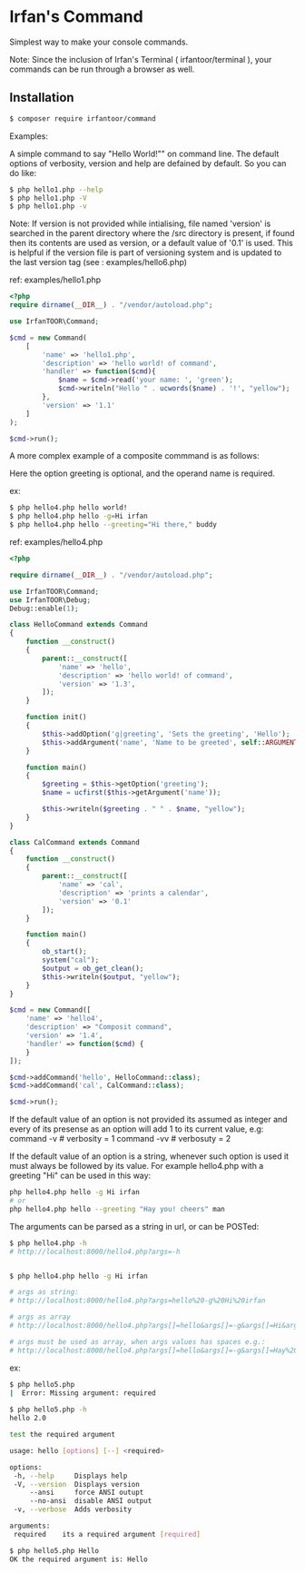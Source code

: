 # Irfan's Command

Simplest way to make your console commands.

Note: Since the inclusion of Irfan's Terminal ( irfantoor/terminal ), your commands can be
run through a browser as well.

## Installation

```sh
$ composer require irfantoor/command
```

Examples:

A simple command to say "Hello World!"" on command line. The default options of verbosity,
version and help are defained by default. So you can do like:

```sh
$ php hello1.php --help
$ php hello1.php -V
$ php hello1.php -v
```

Note: If version is not provided while intialising, file named 'version' is searched in
the parent directory where the /src directory is present, if found then its contents are
used as version, or a default value of '0.1' is used. This is helpful if the version file
is part of versioning system and is updated to the last version tag
(see : examples/hello6.php)

ref: examples/hello1.php
```php
<?php
require dirname(__DIR__) . "/vendor/autoload.php";

use IrfanTOOR\Command;

$cmd = new Command(
    [
        'name' => 'hello1.php', 
        'description' => 'hello world! of command', 
        'handler' => function($cmd){
            $name = $cmd->read('your name: ', 'green');
            $cmd->writeln("Hello " . ucwords($name) . '!', "yellow");
        },
        'version' => '1.1'
    ]
);

$cmd->run();
```

A more complex example of a composite commmand is as follows:

Here the option greeting is optional, and the operand name is required.

ex:
```sh
$ php hello4.php hello world!
$ php hello4.php hello -g=Hi irfan
$ php hello4.php hello --greeting="Hi there," buddy
```

ref: examples/hello4.php
```php
<?php

require dirname(__DIR__) . "/vendor/autoload.php";

use IrfanTOOR\Command;
use IrfanTOOR\Debug;
Debug::enable(1);

class HelloCommand extends Command
{
    function __construct()
    {
        parent::__construct([
            'name' => 'hello', 
            'description' => 'hello world! of command',
            'version' => '1.3',
        ]);
    }

    function init()
    {
        $this->addOption('g|greeting', 'Sets the greeting', 'Hello');
        $this->addArgument('name', 'Name to be greeted', self::ARGUMENT_OPTIONAL, 'World!');
    }

    function main()
    {
        $greeting = $this->getOption('greeting');
        $name = ucfirst($this->getArgument('name'));

        $this->writeln($greeting . " " . $name, "yellow");
    }
}

class CalCommand extends Command
{
    function __construct()
    {
        parent::__construct([
            'name' => 'cal', 
            'description' => 'prints a calendar', 
            'version' => '0.1'
        ]);
    }

    function main()
    {
        ob_start();
        system("cal");
        $output = ob_get_clean();
        $this->writeln($output, "yellow");
    }
}

$cmd = new Command([
    'name' => 'hello4',
    'description' => "Composit command",
    'version' => '1.4',
    'handler' => function($cmd) {
    }
]);

$cmd->addCommand('hello', HelloCommand::class);
$cmd->addCommand('cal', CalCommand::class);

$cmd->run();
```

If the default value of an option is not provided its assumed as integer and
every of its presense as an option will add 1 to its current value, e.g:
command -v  # verbosity = 1
command -vv # verbosuty = 2

If the default value of an option is a string, whenever such option is
used it must always be followed by its value. For example hello4.php with a greeting "Hi"
can be used in this way:

```sh
php hello4.php hello -g Hi irfan
# or
php hello4.php hello --greeting "Hay you! cheers" man
```

The arguments can be parsed as a string in url, or can be POSTed:
```sh
$ php hello4.php -h
# http://localhost:8000/hello4.php?args=-h


$ php hello4.php hello -g Hi irfan

# args as string:
# http://localhost:8000/hello4.php?args=hello%20-g%20Hi%20irfan

# args as array
# http://localhost:8000/hello4.php?args[]=hello&args[]=-g&args[]=Hi&args[]=irfan

# args must be used as array, when args values has spaces e.g.:
# http://localhost:8000/hello4.php?args[]=hello&args[]=-g&args[]=Hay%20You!&args[]=young%20man
```

ex:
```sh
$ php hello5.php        
|  Error: Missing argument: required
                                            
$ php hello5.php -h
hello 2.0

test the required argument

usage: hello [options] [--] <required>

options:
 -h, --help     Displays help
 -V, --version  Displays version
     --ansi     force ANSI outupt
     --no-ansi  disable ANSI output
 -v, --verbose  Adds verbosity

arguments:
 required    its a required argument [required]

$ php hello5.php Hello
OK the required argument is: Hello
```
